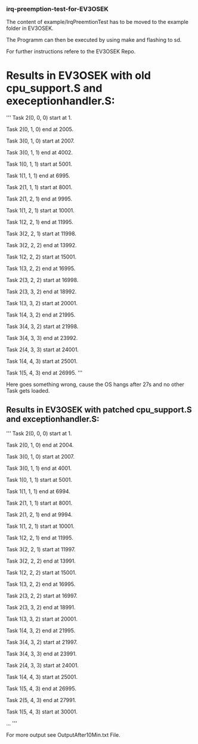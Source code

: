 ### irq-preemption-test-for-EV3OSEK

The content of example/IrqPreemtionTest has to be moved to the example folder in EV3OSEK.

The Programm can then be executed by using make and flashing to sd. 

For further instructions refere to the EV3OSEK Repo.



# Results in EV3OSEK with old cpu_support.S and execeptionhandler.S:
'''
Task 2(0, 0, 0) start at 1.

Task 2(0, 1, 0) end at 2005.

Task 3(0, 1, 0) start at 2007.

Task 3(0, 1, 1) end at 4002.

Task 1(0, 1, 1) start at 5001.

Task 1(1, 1, 1) end at 6995.

Task 2(1, 1, 1) start at 8001.

Task 2(1, 2, 1) end at 9995.

Task 1(1, 2, 1) start at 10001.

Task 1(2, 2, 1) end at 11995.

Task 3(2, 2, 1) start at 11998.

Task 3(2, 2, 2) end at 13992.

Task 1(2, 2, 2) start at 15001.

Task 1(3, 2, 2) end at 16995.

Task 2(3, 2, 2) start at 16998.

Task 2(3, 3, 2) end at 18992.

Task 1(3, 3, 2) start at 20001.

Task 1(4, 3, 2) end at 21995.

Task 3(4, 3, 2) start at 21998.

Task 3(4, 3, 3) end at 23992.

Task 2(4, 3, 3) start at 24001.

Task 1(4, 4, 3) start at 25001.

Task 1(5, 4, 3) end at 26995.
'''


Here goes something wrong, cause the OS hangs after 27s and no other Task gets loaded.

## Results in EV3OSEK with patched cpu_support.S and exceptionhandler.S:
'''
Task 2(0, 0, 0) start at 1.

Task 2(0, 1, 0) end at 2004.

Task 3(0, 1, 0) start at 2007.

Task 3(0, 1, 1) end at 4001.

Task 1(0, 1, 1) start at 5001.

Task 1(1, 1, 1) end at 6994.

Task 2(1, 1, 1) start at 8001.

Task 2(1, 2, 1) end at 9994.

Task 1(1, 2, 1) start at 10001.

Task 1(2, 2, 1) end at 11995.

Task 3(2, 2, 1) start at 11997.

Task 3(2, 2, 2) end at 13991.

Task 1(2, 2, 2) start at 15001.

Task 1(3, 2, 2) end at 16995.

Task 2(3, 2, 2) start at 16997.

Task 2(3, 3, 2) end at 18991.

Task 1(3, 3, 2) start at 20001.

Task 1(4, 3, 2) end at 21995.

Task 3(4, 3, 2) start at 21997.

Task 3(4, 3, 3) end at 23991.

Task 2(4, 3, 3) start at 24001.

Task 1(4, 4, 3) start at 25001.

Task 1(5, 4, 3) end at 26995.

Task 2(5, 4, 3) end at 27991.

Task 1(5, 4, 3) start at 30001.

...
'''

For more output see OutputAfter10Min.txt File.
